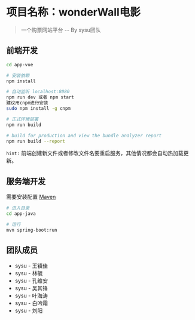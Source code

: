 # 项目名称：wonderWall电影

> 一个购票网站平台 -- By sysu团队

## 前端开发

``` bash
cd app-vue

# 安装依赖
npm install

# 自动监听 localhost:8080
npm run dev 或者 npm start
建议用cnpm进行安装
sudo npm install -g cnpm

# 正式环境部署
npm run build

# build for production and view the bundle analyzer report
npm run build --report
```
`hint:` 前端创建新文件或者修改文件名要重启服务，其他情况都会自动热加载更新。

## 服务端开发
需要安装配置 [Maven](http://maven.apache.org/)
``` bash
# 进入目录
cd app-java

# 运行 
mvn spring-boot:run
```

## 团队成员

+ sysu - 王镇佳  
+ sysu - 林毓  
+ sysu - 孔维安  
+ sysu - 吴其锋  
+ sysu - 叶海涛  
+ sysu - 白吟霜  
+ sysu - 刘阳  



